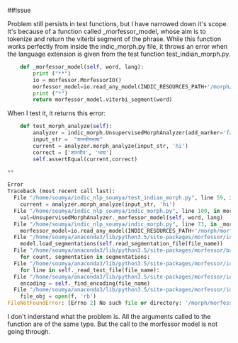 
##Issue

Problem still persists in test functions, but I have narrowed down it's scope. 
It's because of a function called _morfessor_model, whose aim is to tokenize and return the viterbi segment of the phrase. While this function works perfectly from inside the indic_morph.py file, it throws an error when the language extension is given from the test function test_indian_morph.py. 


```python
    def _morfessor_model(self, word, lang):
        print ("**")
        io = morfessor.MorfessorIO()
        morfessor_model=io.read_any_model(INDIC_RESOURCES_PATH+'/morph/morfessor/{}.model'.format(lang))
        print ("*")
        return morfessor_model.viterbi_segment(word)

```

When I test it, it returns this error:


```python
    def test_morph_analyze(self):
        analyzer = indic_morph.UnsupervisedMorphAnalyzer(add_marker='false')
        input_str =  "शास्त्रीयभाषा"
        current = analyzer.morph_analyze(input_str, 'hi')
        correct = ['शास्त्रीय', 'भाषा']
        self.assertEqual(current,correct)
```


```python
**

Error
Traceback (most recent call last):
  File "/home/soumya/indic_nlp_soumya/test_indian_morph.py", line 59, in test_morph_analyze
    current = analyzer.morph_analyze(input_str, 'hi')
  File "/home/soumya/indic_nlp_soumya/indic_morph.py", line 100, in morph_analyze
    val=UnsupervisedMorphAnalyzer._morfessor_model(self, word, lang)
  File "/home/soumya/indic_nlp_soumya/indic_morph.py", line 73, in _morfessor_model
    morfessor_model=io.read_any_model(INDIC_RESOURCES_PATH+'/morph/morfessor/{}.model'.format(lang))
  File "/home/soumya/anaconda3/lib/python3.5/site-packages/morfessor/io.py", line 203, in read_any_model
    model.load_segmentations(self.read_segmentation_file(file_name))
  File "/home/soumya/anaconda3/lib/python3.5/site-packages/morfessor/baseline.py", line 487, in load_segmentations
    for count, segmentation in segmentations:
  File "/home/soumya/anaconda3/lib/python3.5/site-packages/morfessor/io.py", line 53, in read_segmentation_file
    for line in self._read_text_file(file_name):
  File "/home/soumya/anaconda3/lib/python3.5/site-packages/morfessor/io.py", line 240, in _read_text_file
    encoding = self._find_encoding(file_name)
  File "/home/soumya/anaconda3/lib/python3.5/site-packages/morfessor/io.py", line 309, in _find_encoding
    file_obj = open(f, 'rb')
FileNotFoundError: [Errno 2] No such file or directory: '/morph/morfessor/hi.model'

```

I don't inderstand what the problem is. 
All the arguments called to the function are of the same type. But the call to the morfessor model is not going through. 
